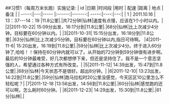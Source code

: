 ##习惯1（每周万米长跑）实施记录:
| id  |日期 |时间段 |用时  | 配速 |距离     |  地点    | 备注  |
| -----:|---:|----- |:------:|-------:| -----:|----:|---:|
| 1   | 2011.10.16 | 13：37---14：19 |11.8公里|.|共72分钟|仙林|速度有点慢，应该在1个小时以内。|
|2|2011-10-22|  15:09分出发，16:17分到|11.8公里|.|68分|仙林|比上次减少4分钟。目标要在60分钟以内。|
|3|2011-10-31|  15:15分出发，16:18分到|11.8公里|.|63分|仙林|比上次减少5分钟。目标要在60分钟以内,指日可待啊。
|4|2011-11-6|   15:20出发，16:19到|11.8公里|.|59分|仙林|比上次减少4分。终于进入60分钟了,哈哈！！保持在60分钟内就可以了。从开始的72分钟到59分钟很有进步啊。最后的10分钟最难受，好几次都想停下来，但还是坚持住了。我不是一个意志坚强的人，希望通过各种方式有所改变。|
|5|2011-11-12|  14:39出发，15:47到|11.8公里|.|68分|仙林|今天状态不是很好。超出8分钟。|
|6|2011-12-10|  13:23出发，14:22到|11.8公里|.|59分|仙林|跑马拉松时20公里没感觉，今天区区10公里怎么不轻松呢？|
|7|2011-12-18  |13:56出发，14:56到|11.8公里|.|60分|仙林|感觉跑的还可以啊，怎么耗时60分钟。|
|8|2011-12-23|  14:29出发，15:30到|11.8公里|.|61分|仙林|.|
